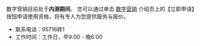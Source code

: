 数字营销目前处于**内测期间**。
您可以通过单击 [数字营销](https://cloud.tencent.com/product/dm) 介绍页上的【立即申请】按钮申请使用资格，将有专人为您提供服务与报价。


- 联系电话：95716转1
- 工作时间：工作日，早9:00 - 晚6:00
